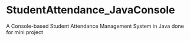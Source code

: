 # StudentAttendance_JavaConsole
A Console-based Student Attendance Management System in Java done for mini project
